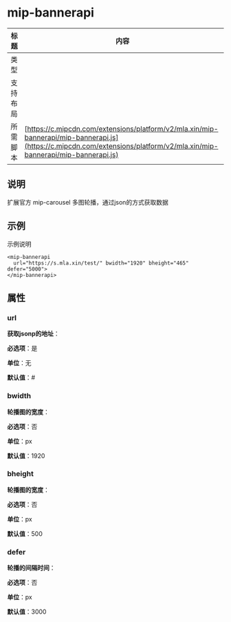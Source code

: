 # mip-bannerapi

标题|内容
----|----
类型|
支持布局|
所需脚本| [https://c.mipcdn.com/extensions/platform/v2/mla.xin/mip-bannerapi/mip-bannerapi.js](https://c.mipcdn.com/extensions/platform/v2/mla.xin/mip-bannerapi/mip-bannerapi.js)

## 说明

扩展官方 mip-carousel 多图轮播，通过json的方式获取数据

## 示例

示例说明

```
<mip-bannerapi 
  url="https://s.mla.xin/test/" bwidth="1920" bheight="465" defer="5000">
</mip-bannerapi>
```

## 属性

### url

**获取jsonp的地址**：

**必选项**：是

**单位**：无

**默认值**：#

### bwidth

**轮播图的宽度**：

**必选项**：否

**单位**：px

**默认值**：1920

### bheight

**轮播图的宽度**：

**必选项**：否

**单位**：px

**默认值**：500

### defer

**轮播的间隔时间**：

**必选项**：否

**单位**：px

**默认值**：3000
